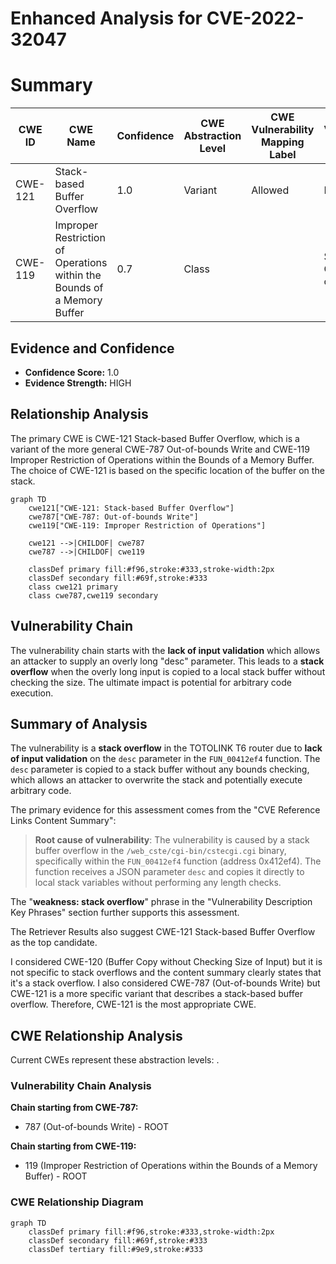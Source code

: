 # Enhanced Analysis for CVE-2022-32047

# Summary
| CWE ID | CWE Name | Confidence | CWE Abstraction Level | CWE Vulnerability Mapping Label | CWE-Vulnerability Mapping Notes |
|---|---|---|---|---|---|
| CWE-121 | Stack-based Buffer Overflow | 1.0 | Variant | Allowed | Primary CWE |
| CWE-119 | Improper Restriction of Operations within the Bounds of a Memory Buffer | 0.7 | Class |  | Secondary CWE, Parent of CWE-121 |

## Evidence and Confidence

*   **Confidence Score:** 1.0
*   **Evidence Strength:** HIGH

## Relationship Analysis
The primary CWE is CWE-121 Stack-based Buffer Overflow, which is a variant of the more general CWE-787 Out-of-bounds Write and CWE-119 Improper Restriction of Operations within the Bounds of a Memory Buffer. The choice of CWE-121 is based on the specific location of the buffer on the stack.

```mermaid
graph TD
    cwe121["CWE-121: Stack-based Buffer Overflow"]
    cwe787["CWE-787: Out-of-bounds Write"]
    cwe119["CWE-119: Improper Restriction of Operations"]
    
    cwe121 -->|CHILDOF| cwe787
    cwe787 -->|CHILDOF| cwe119
    
    classDef primary fill:#f96,stroke:#333,stroke-width:2px
    classDef secondary fill:#69f,stroke:#333
    class cwe121 primary
    class cwe787,cwe119 secondary
```

## Vulnerability Chain
The vulnerability chain starts with the **lack of input validation** which allows an attacker to supply an overly long "desc" parameter. This leads to a **stack overflow** when the overly long input is copied to a local stack buffer without checking the size. The ultimate impact is potential for arbitrary code execution.

## Summary of Analysis
The vulnerability is a **stack overflow** in the TOTOLINK T6 router due to **lack of input validation** on the `desc` parameter in the `FUN_00412ef4` function. The `desc` parameter is copied to a stack buffer without any bounds checking, which allows an attacker to overwrite the stack and potentially execute arbitrary code.

The primary evidence for this assessment comes from the "CVE Reference Links Content Summary":

> **Root cause of vulnerability**: The vulnerability is caused by a stack buffer overflow in the `/web_cste/cgi-bin/cstecgi.cgi` binary, specifically within the `FUN_00412ef4` function (address 0x412ef4). The function receives a JSON parameter `desc` and copies it directly to local stack variables without performing any length checks.

The "**weakness: stack overflow**" phrase in the "Vulnerability Description Key Phrases" section further supports this assessment.

The Retriever Results also suggest CWE-121 Stack-based Buffer Overflow as the top candidate.

I considered CWE-120 (Buffer Copy without Checking Size of Input) but it is not specific to stack overflows and the content summary clearly states that it's a stack overflow. I also considered CWE-787 (Out-of-bounds Write) but CWE-121 is a more specific variant that describes a stack-based buffer overflow. Therefore, CWE-121 is the most appropriate CWE.


## CWE Relationship Analysis

Current CWEs represent these abstraction levels: .


### Vulnerability Chain Analysis

**Chain starting from CWE-787:**
- 787 (Out-of-bounds Write) - ROOT


**Chain starting from CWE-119:**
- 119 (Improper Restriction of Operations within the Bounds of a Memory Buffer) - ROOT



### CWE Relationship Diagram

```mermaid
graph TD
    classDef primary fill:#f96,stroke:#333,stroke-width:2px
    classDef secondary fill:#69f,stroke:#333
    classDef tertiary fill:#9e9,stroke:#333
```